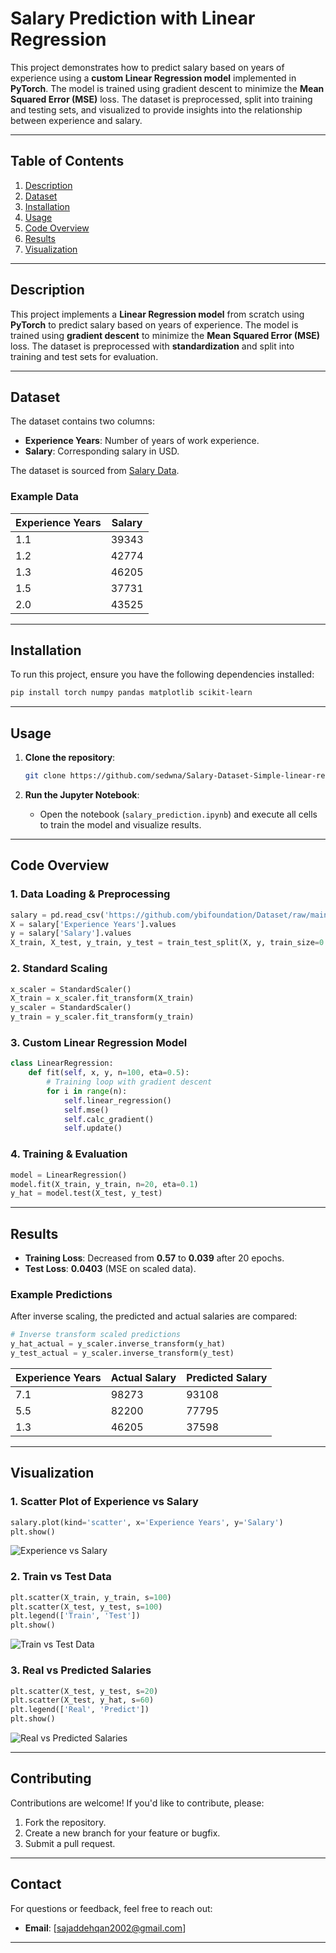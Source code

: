 # Salary Prediction with Linear Regression

This project demonstrates how to predict salary based on years of experience using a **custom Linear Regression model** implemented in **PyTorch**. The model is trained using gradient descent to minimize the **Mean Squared Error (MSE)** loss. The dataset is preprocessed, split into training and testing sets, and visualized to provide insights into the relationship between experience and salary.

---

## Table of Contents

1. [Description](#description)
2. [Dataset](#dataset)
3. [Installation](#installation)
4. [Usage](#usage)
5. [Code Overview](#code-overview)
6. [Results](#results)
7. [Visualization](#visualization)

---

## Description

This project implements a **Linear Regression model** from scratch using **PyTorch** to predict salary based on years of experience. The model is trained using **gradient descent** to minimize the **Mean Squared Error (MSE)** loss. The dataset is preprocessed with **standardization** and split into training and test sets for evaluation.

---

## Dataset

The dataset contains two columns:
- **Experience Years**: Number of years of work experience.
- **Salary**: Corresponding salary in USD.

The dataset is sourced from [Salary Data](https://github.com/ybifoundation/Dataset/raw/main/Salary%20Data.csv).

### Example Data

| Experience Years | Salary  |
|------------------|---------|
| 1.1              | 39343   |
| 1.2              | 42774   |
| 1.3              | 46205   |
| 1.5              | 37731   |
| 2.0              | 43525   |

---

## Installation

To run this project, ensure you have the following dependencies installed:

```bash
pip install torch numpy pandas matplotlib scikit-learn
```

---

## Usage

1. **Clone the repository**:
   ```bash
   git clone https://github.com/sedwna/Salary-Dataset-Simple-linear-regression-with-pytorch.git
   ```

2. **Run the Jupyter Notebook**:
   - Open the notebook (`salary_prediction.ipynb`) and execute all cells to train the model and visualize results.

---

## Code Overview

### 1. **Data Loading & Preprocessing**
   ```python
   salary = pd.read_csv('https://github.com/ybifoundation/Dataset/raw/main/Salary%20Data.csv')
   X = salary['Experience Years'].values
   y = salary['Salary'].values
   X_train, X_test, y_train, y_test = train_test_split(X, y, train_size=0.7)
   ```

### 2. **Standard Scaling**
   ```python
   x_scaler = StandardScaler()
   X_train = x_scaler.fit_transform(X_train)
   y_scaler = StandardScaler()
   y_train = y_scaler.fit_transform(y_train)
   ```

### 3. **Custom Linear Regression Model**
   ```python
   class LinearRegression:
       def fit(self, x, y, n=100, eta=0.5):
           # Training loop with gradient descent
           for i in range(n):
               self.linear_regression()
               self.mse()
               self.calc_gradient()
               self.update()
   ```

### 4. **Training & Evaluation**
   ```python
   model = LinearRegression()
   model.fit(X_train, y_train, n=20, eta=0.1)
   y_hat = model.test(X_test, y_test)
   ```

---

## Results

- **Training Loss**: Decreased from **0.57** to **0.039** after 20 epochs.
- **Test Loss**: **0.0403** (MSE on scaled data).

### Example Predictions
After inverse scaling, the predicted and actual salaries are compared:

```python
# Inverse transform scaled predictions
y_hat_actual = y_scaler.inverse_transform(y_hat)
y_test_actual = y_scaler.inverse_transform(y_test)
```

| Experience Years | Actual Salary | Predicted Salary |
|------------------|---------------|------------------|
| 7.1              | 98273         | 93108            |
| 5.5              | 82200         | 77795            |
| 1.3              | 46205         | 37598            |

---

## Visualization

### 1. **Scatter Plot of Experience vs Salary**
   ```python
   salary.plot(kind='scatter', x='Experience Years', y='Salary')
   plt.show()
   ```

   ![Experience vs Salary](photo/p1.png) 

### 2. **Train vs Test Data**
   ```python
   plt.scatter(X_train, y_train, s=100)
   plt.scatter(X_test, y_test, s=100)
   plt.legend(['Train', 'Test'])
   plt.show()
   ```

   ![Train vs Test Data](photo/p2.png) 

### 3. **Real vs Predicted Salaries**
   ```python
   plt.scatter(X_test, y_test, s=20)
   plt.scatter(X_test, y_hat, s=60)
   plt.legend(['Real', 'Predict'])
   plt.show()
   ```

   ![Real vs Predicted Salaries](photo/p3.png) 

---

## Contributing

Contributions are welcome! If you'd like to contribute, please:
1. Fork the repository.
2. Create a new branch for your feature or bugfix.
3. Submit a pull request.

---

## Contact

For questions or feedback, feel free to reach out:
- **Email**:  [sajaddehqan2002@gmail.com]

---

